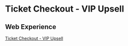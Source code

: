 # Ticket Checkout - VIP Upsell

## Web Experience

[Ticket Checkout - VIP Upsell](../experiences/web/Ticket-Checkout-VIP-Upsell/README.md)
